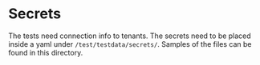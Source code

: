 # Secrets
The tests need connection info to tenants.
The secrets need to be placed inside a yaml under `/test/testdata/secrets/`.
Samples of the files can be found in this directory.
